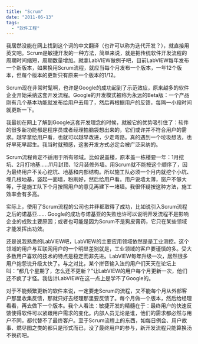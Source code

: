 ```yaml
---
title: "Scrum"
date: "2011-06-13"
tags: 
  - "软件工程"
---
```


我居然没能在网上找到这个词的中文翻译（也许可以称为迭代开发？），就直接用英文吧。Scrum是敏捷开发的一种方法，简单来说，就是把传统软件开发流程的周期时间缩短，周期数量增加。就拿LabVIEW做例子吧，目前LabVIEW每年发布一个新版本，如果换用Scrum流程，就应当每个月发布一个版本，一年12个版本，但每个版本的更新只有原来一个版本的1/12。

Scrum现在非常时髦啊，也许是Google的成功起到了示范效应，原来越多的软件企业开始采纳这套开发流程。Google的开发模式被称为永远的Beta版：一个产品刚有几个基本功能就发布给用户去用了，然后再根据用户的反馈，每隔一小段时间就更新一下。

我最初在网上了解到Google这套开发理念的时候，就被它的优势吸引住了：软件的很多新功能都是程序员或者经理拍脑袋想出来的，它们或许并不符合用户的需求。越早拿给用户看，也就可以越早改进，少走弯路。真的遇到一个垃圾想法，也好早死早超生。我当时就预感，这套开发方式必定会被广泛采纳的。

Scrum流程肯定不适用于所有领域。比如说盖楼，原本盖一栋楼要一年：1月挖坑、2月打地基……11月封顶、12月装修外墙。用Scrum就不能按这个顺序了，因为最终用户不关心挖坑、地基和内部结构。所以施工队必须一个月内就挖个小坑、埋几根地基，竖起一面墙，粉刷好，然后给用户看。用户说墙太薄，窗户不够大等，于是施工队下个月按照用户的意见再建下一堵墙。我很怀疑按这种方法，施工效率会有多高。

实际上，使用了Scrum流程的公司也并非都取得了成功，比如说引入Scrum流程之后的诺基亚…… Google的成功与诺基亚的失败也许可以说明开发流程不是影响企业的成败主要原因；或者也可能是因为Scrum不是狗皮膏药，它只在某些领域才能发挥出功效。

还是说我熟悉的LabVIEW吧，LabVIEW的主要应用领域依然是是工业测控。这个领域的用户与互联网用户的一个明显差别就是，工业领域的客户要谨慎的多。受大多数用户喜欢的技术的特点是稳定而非先进。LabVIEW每年升级一次，居然很多用户抱怨说升级太快了。与之对比，某个拼音输入法的用户们天天在论坛上叫：“都几个星期了，怎么还不更新？”让LabVIEW的用户每个月更新一次，他们还不疯了才怪。我估计LabVIEW在这一点上是学不了Google的。

对于不能频繁更新的软件来说，一定要走Scrum的流程，又不能每个月从外部客户那里收集反馈，那就只好去经理那里要反馈了。每个月做一个版本，然后给经理看看，再去做下一个版本。我个人看法：敏捷开发的精髓在于：最终用户的快速反馈使得软件可以紧跟用户需求的变化。内部人员无论是谁，他们的需求都必然与用户不同，都代替不了最终客户。至于Scrum流程上的东西，如每日例会、用户故事、燃尽图之类的都只是形式而已，没了最终用户的参与，新开发流程只能算换汤不换药吧。
